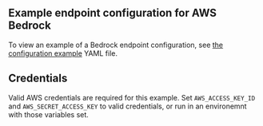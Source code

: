 ## Example endpoint configuration for AWS Bedrock

To view an example of a Bedrock endpoint configuration, see [the configuration example](config.yaml) YAML file.

## Credentials

Valid AWS credentials are required for this example. Set `AWS_ACCESS_KEY_ID` and `AWS_SECRET_ACCESS_KEY` to valid credentials, or run in an environemnt with those variables set.
